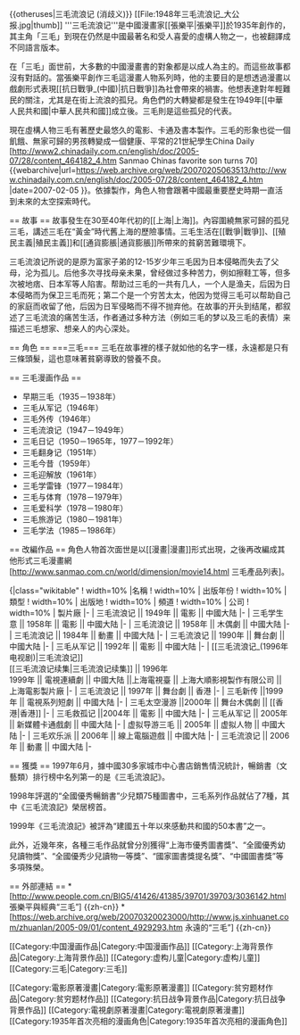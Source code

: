 {{otheruses|三毛流浪记 (消歧义)}}
[[File:1948年三毛流浪记_大公报.jpg|thumb]]
'''三毛流浪记'''是中國漫畫家[[張樂平|張樂平]]於1935年創作的，其主角「三毛」到現在仍然是中國最著名和受人喜愛的虛構人物之一，也被翻譯成不同語言版本。

在「三毛」面世前，大多數的中國漫畫書的對象都是以成人為主的。而這些故事都沒有對話的。當張樂平創作三毛這漫畫人物系列時，他的主要目的是想透過漫畫以戲劇形式表現[[抗日戰爭_(中國)|抗日戰爭]]為社會帶來的禍害。他想表達對年輕難民的關注，尤其是在街上流浪的孤兒。角色們的大轉變都是發生在1949年[[中華人民共和國|中華人民共和國]]成立後。三毛則是這些孤兒的代表。

現在虛構人物三毛有著歷史最悠久的電影、卡通及書本製作。三毛的形象也從一個飢餓、無家可歸的男孩轉變成一個健康、平常的21世紀學生<ref>China Daily [http://www2.chinadaily.com.cn/english/doc/2005-07/28/content_464182_4.htm Sanmao Chinas favorite son turns 70] {{webarchive|url=https://web.archive.org/web/20070205063513/http://www.chinadaily.com.cn/english/doc/2005-07/28/content_464182_4.htm |date=2007-02-05 }}</ref>。依據製作，角色人物會跟著中國最重要歷史時期一直活到未來的太空探索時代。

== 故事 ==
故事發生在30至40年代初的[[上海|上海]]。內容圍繞無家可歸的孤兒三毛，講述三毛在“黃金”時代舊上海的歷險事情。三毛生活在[[戰爭|戰爭]]、[[殖民主義|殖民主義]]和[[通貨膨脹|通貨膨脹]]所帶來的貧窮苦難環境下。

三毛流浪记所说的是原为富家子弟的12-15岁少年三毛因为日本侵略而失去了父母，沦为孤儿。后他多次寻找母亲未果，曾经做过多种苦力，例如擦鞋工等，但多次被地痞、日本军等人陷害。帮助过三毛的一共有几人，一个人是渔夫，后因为日本侵略而为保卫三毛而死；第二个是一个穷苦太太，他因为觉得三毛可以帮助自己的家庭而收留了他，后因为日军侵略而不得不抛弃他。在故事的开头到结尾，都叙述了三毛流浪的痛苦生活，作者通过多种方法（例如三毛的梦以及三毛的表情）来描述三毛想家、想亲人的内心深处。

== 角色 ==
===三毛===
三毛在故事裡的樣子就如他的名字一樣，永遠都是只有三條頭髮，這也意味著貧窮導致的營養不良。

== 三毛漫画作品 ==
* 早期三毛（1935－1938年）
* 三毛从军记（1946年）
* 三毛外传（1946年）
* 三毛流浪记（1947－1949年）
* 三毛日记（1950－1965年，1977－1992年）
* 三毛翻身记（1951年）
* 三毛今昔（1959年）
* 三毛迎解放（1961年）
* 三毛学雷锋（1977－1984年）
* 三毛与体育（1978－1979年）
* 三毛爱科学（1978－1980年）
* 三毛旅游记（1980－1981年）
* 三毛学法（1985－1986年）

== 改編作品 ==
角色人物首次面世是以[[漫畫|漫畫]]形式出現，之後再改編成其他形式<ref>三毛漫畫網 [http://www.sanmao.com.cn/world/dimension/movie14.html 三毛產品列表]</ref>。

{|class="wikitable"
! width=10% |名稱
! width=10% | 出版年份
! width=10% | 類型
! width=10% | 出版地
! width=10% | 頻道
! width=10% | 公司
! width=10% | 製片廠
|-
| 三毛流浪记 || 1949年 || 電影 || 中國大陆
|-
| 三毛学生意 || 1958年 || 電影 || 中國大陆
|-
| 三毛流浪记 || 1958年 || 木偶劇 || 中國大陆
|-
| 三毛流浪记 || 1984年 || 動畫 || 中國大陆
|-
| 三毛流浪记 || 1990年 || 舞台劇 || 中國大陆
|-
| 三毛从军记 || 1992年 || 電影 || 中國大陆
|-
| [[三毛流浪记_(1996年电视剧)|三毛流浪记]]<br>[[三毛流浪记续集|三毛流浪记续集]] || 1996年<br>1999年 || 電視連續劇 || 中國大陆 ||上海電視臺 || 上海大順影視製作有限公司 || 上海電影製片廠
|-
| 三毛流浪记 || 1997年 || 舞台劇 || 香港
|-
| 三毛新传 ||1999年 || 電視系列短劇 || 中國大陆
|-
| 三毛太空漫游 ||2000年 || 舞台木偶劇 || [[香港|香港]]
|-
| 三毛救孤记 ||2004年 || 電影 || 中國大陆
|-
| 三毛从军记 || 2005年 || 新媒體卡通戲劇 || 中國大陆
|-
| 虚拟导游三毛 || 2005年 || 虚拟人物 || 中國大陆
|-
| 三毛欢乐派 || 2006年 || 線上電腦遊戲 || 中國大陆
|-
| 三毛流浪记 || 2006年 || 動畫 || 中國大陆
|-
</table>

== 獲獎 ==
1997年6月，據中國30多家城市中心書店銷售情況統計，暢銷書（文藝類）排行榜中名列第一的是《三毛流浪記》。 

1998年評選的“全國優秀暢銷書”少兒類75種圖書中，三毛系列作品就佔了7種，其中《三毛流浪記》榮居榜首。 
 
1999年《三毛流浪記》被評為“建國五十年以來感動共和國的50本書”之一。 

此外，近幾年來，各種三毛作品就曾分別獲得“上海市優秀圖書獎”、“全國優秀幼兒讀物獎”、“全國優秀少兒讀物一等獎”、“國家圖書獎提名獎”、“中國圖書獎”等多項殊榮。

== 外部連結 ==
*[http://www.people.com.cn/BIG5/41426/41385/39701/39703/3036142.html 張樂平與經典“三毛”] {{zh-cn}}
*[https://web.archive.org/web/20070320023000/http://www.js.xinhuanet.com/zhuanlan/2005-09/01/content_4929293.htm 永遠的“三毛”] {{zh-cn}}

[[Category:中国漫画作品|Category:中国漫画作品]]
[[Category:上海背景作品|Category:上海背景作品]]
[[Category:虚构儿童|Category:虚构儿童]]
[[Category:三毛|Category:三毛]]

[[Category:電影原著漫畫|Category:電影原著漫畫]]
[[Category:贫穷题材作品|Category:贫穷题材作品]]
[[Category:抗日战争背景作品|Category:抗日战争背景作品]]
[[Category:電視劇原著漫畫|Category:電視劇原著漫畫]]
[[Category:1935年首次亮相的漫画角色|Category:1935年首次亮相的漫画角色]]